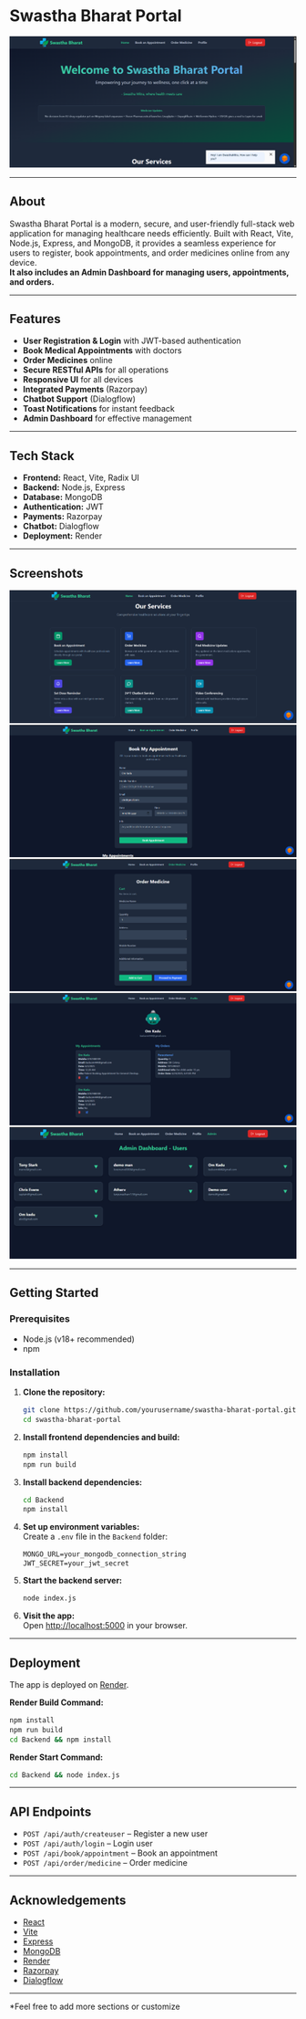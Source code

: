 # Swastha Bharat Portal

![Swastha Bharat Portal Banner](./public/banner.png)

---

## About

Swastha Bharat Portal is a modern, secure, and user-friendly full-stack web application for managing healthcare needs efficiently. Built with React, Vite, Node.js, Express, and MongoDB, it provides a seamless experience for users to register, book appointments, and order medicines online from any device.\
**It also includes an Admin Dashboard for managing users, appointments, and orders.**

---

## Features

- **User Registration & Login** with JWT-based authentication
- **Book Medical Appointments** with doctors
- **Order Medicines** online
- **Secure RESTful APIs** for all operations
- **Responsive UI** for all devices
- **Integrated Payments** (Razorpay)
- **Chatbot Support** (Dialogflow)
- **Toast Notifications** for instant feedback
- **Admin Dashboard** for effective management

---

## Tech Stack

- **Frontend:** React, Vite, Radix UI
- **Backend:** Node.js, Express
- **Database:** MongoDB
- **Authentication:** JWT
- **Payments:** Razorpay
- **Chatbot:** Dialogflow
- **Deployment:** Render

---

## Screenshots


![Home Page](./public/homepage.png)
![Appointment Booking](./public/booking.png)
![Order Medicines](./public/order.png)
![Profile Page](./public/profile.png)
![Admib Page](./public/admin.png)

---

## Getting Started

### Prerequisites

- Node.js (v18+ recommended)
- npm

### Installation

1. **Clone the repository:**
    ```sh
    git clone https://github.com/yourusername/swastha-bharat-portal.git
    cd swastha-bharat-portal
    ```

2. **Install frontend dependencies and build:**
    ```sh
    npm install
    npm run build
    ```

3. **Install backend dependencies:**
    ```sh
    cd Backend
    npm install
    ```

4. **Set up environment variables:**  
   Create a `.env` file in the `Backend` folder:
    ```
    MONGO_URL=your_mongodb_connection_string
    JWT_SECRET=your_jwt_secret
    ```

5. **Start the backend server:**
    ```sh
    node index.js
    ```

6. **Visit the app:**  
   Open [http://localhost:5000](http://localhost:5000) in your browser.

---

## Deployment

The app is deployed on [Render](https://render.com/).

**Render Build Command:**
```sh
npm install
npm run build
cd Backend && npm install
```

**Render Start Command:**
```sh
cd Backend && node index.js
```

---

## API Endpoints

- `POST /api/auth/createuser` – Register a new user
- `POST /api/auth/login` – Login user
- `POST /api/book/appointment` – Book an appointment
- `POST /api/order/medicine` – Order medicine

---


## Acknowledgements

- [React](https://react.dev/)
- [Vite](https://vitejs.dev/)
- [Express](https://expressjs.com/)
- [MongoDB](https://www.mongodb.com/)
- [Render](https://render.com/)
- [Razorpay](https://razorpay.com/)
- [Dialogflow](https://dialogflow.cloud.google.com/)

---

*Feel free to add more sections or customize